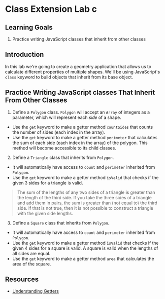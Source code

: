 # Class Extension Lab c

## Learning Goals

1. Practice writing JavaScript classes that inherit from other classes

## Introduction

In this lab we're going to create a geometry application that allows us to
calculate different properties of multiple shapes. We'll be using JavaScript's
`class` keyword to build objects that inherit from its base object.

## Practice Writing JavaScript classes That Inherit From Other Classes

1. Define a `Polygon` class. `Polygon` will accept an `Array` of integers as a
  parameter, which will represent each _side_ of a shape.

- Use the `get` keyword to make a getter method `countSides` that counts the
  number of sides (each index in the array).
- Use the `get` keyword to make a getter method `perimeter` that calculates the
  sum of each side (each index in the array) of the polygon. This method will
  become accessible to its child classes.

2. Define a `Triangle` class that inherits from `Polygon`.

- It will automatically have access to `count` and `perimeter` inherited from `Polygon`.
- Use the `get` keyword to make a getter method `isValid` that checks if the
  given 3 sides for a triangle is valid.

> The sum of the lengths of any two sides of a triangle is greater than the
> length of the third side. If you take the three sides of a triangle and add
> them in pairs, the sum is greater than (not equal to) the third side. If that
> is not true, then it is not possible to construct a triangle with the given
> side lengths.

3. Define a `Square` class that inherits from `Polygon`.

- It will automatically have access to `count` and `perimeter` inherited from
  `Polygon`.
- Use the `get` keyword to make a getter method `isValid` that checks if the
  given 4 sides for a square is valid. A square is valid when the lengths of all
  sides are equal.
- Use the `get` keyword to make a getter method `area` that calculates the area
  of the square.

## Resources

- [Understanding Getters](https://developer.mozilla.org/en-US/docs/Web/JavaScript/Reference/Functions/get)
